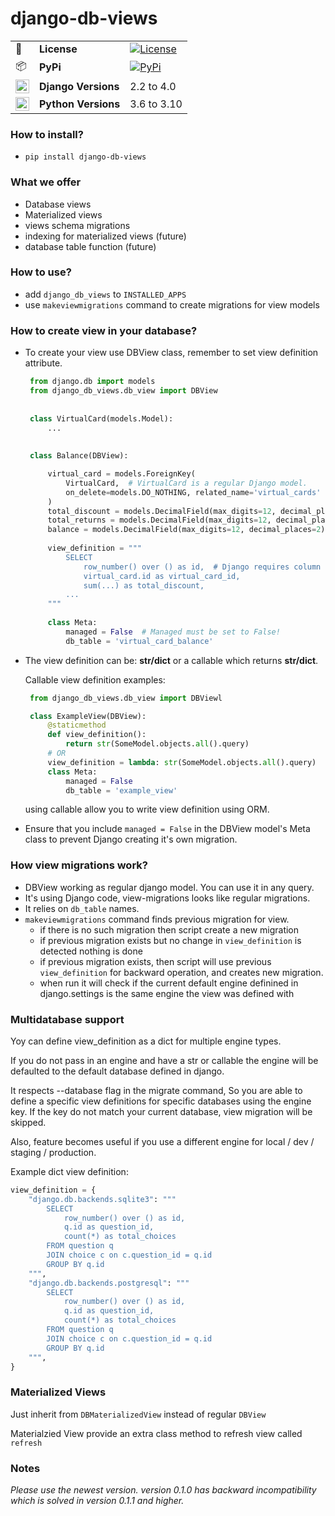 # django-db-views
|  |  |                                                                                                    |
|--------------------|---------------------|----------------------------------------------------------------------------------------------------|
| :memo: | **License** | [![License](https://img.shields.io/:license-mit-blue.svg)](http://doge.mit-license.org)            |
| :package: | **PyPi** | [![PyPi](https://badge.fury.io/py/django-db-views.svg)](https://pypi.org/project/django-db-views/) |
| <img src="https://cdn.iconscout.com/icon/free/png-256/django-1-282754.png" width="22px" height="22px" align="center" /> | **Django Versions** | 2.2 to 4.0                                                                                         |
| <img src="http://www.iconarchive.com/download/i73027/cornmanthe3rd/plex/Other-python.ico" width="22px" height="22px" align="center" /> | **Python Versions** | 3.6 to 3.10                                                                                        |


### How to install?
  - `pip install django-db-views`

### What we offer
 - Database views
 - Materialized views
 - views schema migrations 
 - indexing for materialized views (future)
 - database table function (future)

### How to use?
   - add `django_db_views` to `INSTALLED_APPS`
   - use `makeviewmigrations` command to create migrations for view models


### How to create view in your database?

- To create your view use DBView class, remember to set view definition attribute.


   ```python
    from django.db import models
    from django_db_views.db_view import DBView
    
    
    class VirtualCard(models.Model):
        ...
    
    
    class Balance(DBView):

        virtual_card = models.ForeignKey(
            VirtualCard,  # VirtualCard is a regular Django model. 
            on_delete=models.DO_NOTHING, related_name='virtual_cards'
        )
        total_discount = models.DecimalField(max_digits=12, decimal_places=2)
        total_returns = models.DecimalField(max_digits=12, decimal_places=2)
        balance = models.DecimalField(max_digits=12, decimal_places=2)
        
        view_definition = """
            SELECT
                row_number() over () as id,  # Django requires column called id
                virtual_card.id as virtual_card_id,
                sum(...) as total_discount,
            ...
        """
    
        class Meta:
            managed = False  # Managed must be set to False!
            db_table = 'virtual_card_balance'
   ```


- The view definition can be: **str/dict** or a callable which returns **str/dict**. 

   Callable view definition examples:

   ```python
    from django_db_views.db_view import DBViewl
  
    class ExampleView(DBView):
        @staticmethod
        def view_definition():
            return str(SomeModel.objects.all().query)
        # OR
        view_definition = lambda: str(SomeModel.objects.all().query)
        class Meta:
            managed = False 
            db_table = 'example_view'
   ```

   using callable allow you to write view definition using ORM.

- Ensure that you include `managed = False` in the DBView model's Meta class to prevent Django creating it's own migration.

### How view migrations work? 
   - DBView working as regular django model. You can use it in any query. 
   - It's using Django code, view-migrations looks like regular migrations. 
   - It relies on `db_table` names. 
   - `makeviewmigrations` command finds previous migration for view.
      - if there is no such migration then script create a new migration
      - if previous migration exists but no change in `view_definition` is detected nothing is done
      - if previous migration exists, then script will use previous `view_definition` for backward operation, and creates new migration.
      - when run it will check if the current default engine definined in django.settings is the same engine the view was defined with


### Multidatabase support
Yoy can define view_definition as
a dict for multiple engine types.

If you do not pass in an engine and have a str or callable the
engine will be defaulted to the default database defined in django.

It respects --database flag in the migrate command,
So you are able to define a specific view definitions for specific databases using the engine key.
If the key do not match your current database, view migration will be skipped.

Also, feature becomes useful if you use a different engine for local / dev / staging / production.

Example dict view definition:

```python
view_definition = {
    "django.db.backends.sqlite3": """
        SELECT
            row_number() over () as id,
            q.id as question_id,
            count(*) as total_choices
        FROM question q
        JOIN choice c on c.question_id = q.id
        GROUP BY q.id
    """,
    "django.db.backends.postgresql": """
        SELECT
            row_number() over () as id,
            q.id as question_id,
            count(*) as total_choices
        FROM question q
        JOIN choice c on c.question_id = q.id
        GROUP BY q.id
    """,
}
```

### Materialized Views

Just inherit from `DBMaterializedView` instead of regular `DBView`

Materialzied View provide an extra class method to refresh view called `refresh`


### Notes
_Please use the newest version. version 0.1.0 has backward
incompatibility which is solved in version 0.1.1 and higher._

